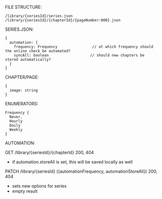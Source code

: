 FILE STRUCTURE:

    /library/{seriesId}/series.json
    /library/{seriesId}/{chapterId}/{pageNumber:000}.json

SERIES.JSON:

    {
      automation: {
        frequency: Frequency                // at which frequency should the online check be automated?
        syncAll: boolean                   // should new chapters be stored automatically?
      }
    }

CHAPTER/PAGE: 

    {
      image: string
    }

ENUMERATORS:

    Frequency {
      Never,
      Hourly
      Daily
      Weekly
    }
  
AUTOMATION:

GET /library/{seriesId}/{chapterId}
  200, 404
  - if automation.storeAll is set, this will be saved locally as well

PATCH /library/{seriesId} ({automationFrequency, automationStoreAll})
  200, 404
  - sets new options for series
  - empty result
